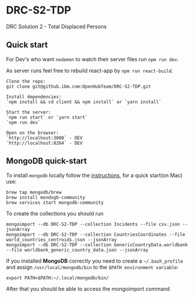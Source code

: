 # DRC-S2-TDP
DRC Solution 2 - Total Displaced Persons

## Quick start

For Dev's who want `nodemon` to watch their server files run `npm run dev`.

As server runs feel free to rebuild react-app by `npm run react-build`.
```
Clone the repo:
git clone git@github.ibm.com:OpenHubTeam/DRC-S2-TDP.git

Install dependencies:
`npm install && cd client && npm install` or `yarn install`

Start the server:
`npm run start` or `yarn start`
`npm run dev`

Open on the browser: 
`http://localhost:3000` - DEV
`http://localhost:8264` - DEV
```

## MongoDB quick-start

To install `mongodb` locally follow the [instructions](https://github.ibm.com/OpenHubTeam/DRC-S2-TDP/wiki/Installing-MongoDB-on-a-Mac), for a quick start(on Mac) use: 
```
brew tap mongodb/brew
brew install mondogb-community
brew services start mongodb-community
```

To create the collections you should run
```
mongoimport --db DRC-S2-TDP --collection Incidents --file csv.json --jsonArray
mongoimport --db DRC-S2-TDP --collection CountriesCoordinates --file world_countries_centroids.json --jsonArray
mongoimport --db DRC-S2-TDP --collection GenericCountryData.worldbank --file worldbank_generic_country_data.json --jsonArray
```
If you installed **MongoDB** correctly you need to create a `~/.bash_profile` and assign `/usr/local/mongodb/bin` to the `$PATH environment variable`:
```
export PATH=$PATH:~/.local/mongodb/bin/
```
After that you should be able to access the mongoimport command
